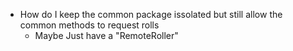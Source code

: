 - How do I keep the common package issolated but still allow the common methods to request rolls
  - Maybe Just have a "RemoteRoller"